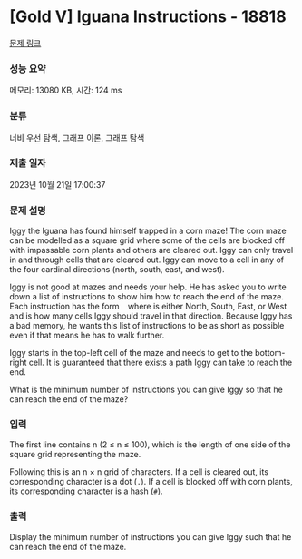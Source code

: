 # [Gold V] Iguana Instructions - 18818 

[문제 링크](https://www.acmicpc.net/problem/18818) 

### 성능 요약

메모리: 13080 KB, 시간: 124 ms

### 분류

너비 우선 탐색, 그래프 이론, 그래프 탐색

### 제출 일자

2023년 10월 21일 17:00:37

### 문제 설명

<p>Iggy the Iguana has found himself trapped in a corn maze! The corn maze can be modelled as a square grid where some of the cells are blocked off with impassable corn plants and others are cleared out. Iggy can only travel in and through cells that are cleared out. Iggy can move to a cell in any of the four cardinal directions (north, south, east, and west).</p>

<p>Iggy is not good at mazes and needs your help. He has asked you to write down a list of instructions to show him how to reach the end of the maze. Each instruction has the form <code><direction> <amount></code> where <code><direction></code> is either North, South, East, or West and <code><amount></code> is how many cells Iggy should travel in that direction. Because Iggy has a bad memory, he wants this list of instructions to be as short as possible even if that means he has to walk further.</p>

<p>Iggy starts in the top-left cell of the maze and needs to get to the bottom-right cell. It is guaranteed that there exists a path Iggy can take to reach the end.</p>

<p>What is the minimum number of instructions you can give Iggy so that he can reach the end of the maze?</p>

### 입력 

 <p>The first line contains n (2 ≤ n ≤ 100), which is the length of one side of the square grid representing the maze.</p>

<p>Following this is an n × n grid of characters. If a cell is cleared out, its corresponding character is a dot (<code>.</code>). If a cell is blocked off with corn plants, its corresponding character is a hash (<code>#</code>).</p>

### 출력 

 <p>Display the minimum number of instructions you can give Iggy such that he can reach the end of the maze.</p>

